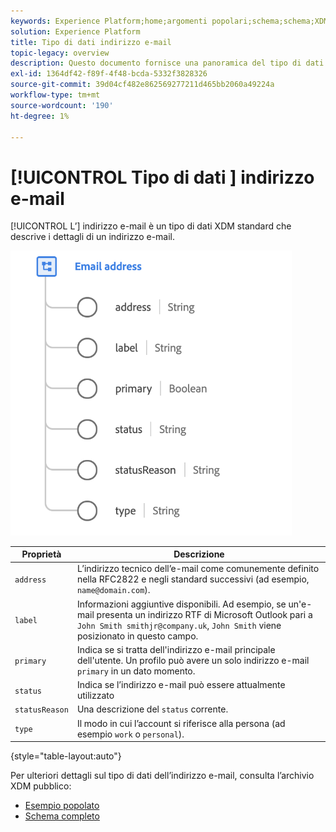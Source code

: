 ```yaml
---
keywords: Experience Platform;home;argomenti popolari;schema;schema;XDM;campi;schemi;schemi;emailAddress;xdm:emailAddress;email;indirizzo e-mail;tipo di dati;tipo di dati;tipo di dati;
solution: Experience Platform
title: Tipo di dati indirizzo e-mail
topic-legacy: overview
description: Questo documento fornisce una panoramica del tipo di dati XDM Indirizzo e-mail.
exl-id: 1364df42-f89f-4f48-bcda-5332f3828326
source-git-commit: 39d04cf482e862569277211d465bb2060a49224a
workflow-type: tm+mt
source-wordcount: '190'
ht-degree: 1%

---
```


# [!UICONTROL Tipo di dati ] indirizzo e-mail

[!UICONTROL L’] indirizzo e-mail è un tipo di dati XDM standard che descrive i dettagli di un indirizzo e-mail.

<img src="../images/data-types/email-address.png" width="450" /><br />

| Proprietà | Descrizione |
| --- | --- |
| `address` | L’indirizzo tecnico dell’e-mail come comunemente definito nella RFC2822 e negli standard successivi (ad esempio, `name@domain.com`). |
| `label` | Informazioni aggiuntive disponibili. Ad esempio, se un&#39;e-mail presenta un indirizzo RTF di Microsoft Outlook pari a `John Smith smithjr@company.uk`, `John Smith` viene posizionato in questo campo. |
| `primary` | Indica se si tratta dell&#39;indirizzo e-mail principale dell&#39;utente. Un profilo può avere un solo indirizzo e-mail `primary` in un dato momento. |
| `status` | Indica se l’indirizzo e-mail può essere attualmente utilizzato |
| `statusReason` | Una descrizione del `status` corrente. |
| `type` | Il modo in cui l’account si riferisce alla persona (ad esempio `work` o `personal`). |

{style=&quot;table-layout:auto&quot;}


Per ulteriori dettagli sul tipo di dati dell’indirizzo e-mail, consulta l’archivio XDM pubblico:

* [Esempio popolato](https://github.com/adobe/xdm/blob/master/components/datatypes/emailaddress.example.1.json)
* [Schema completo](https://github.com/adobe/xdm/blob/master/components/datatypes/emailaddress.schema.json)
